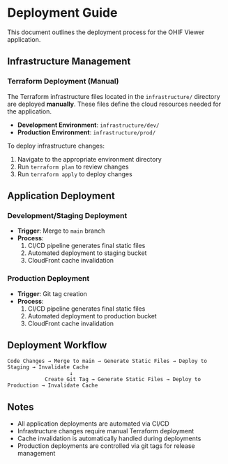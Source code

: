 # Deployment Guide

This document outlines the deployment process for the OHIF Viewer application.

## Infrastructure Management

### Terraform Deployment (Manual)
The Terraform infrastructure files located in the `infrastructure/` directory are deployed **manually**. These files define the cloud resources needed for the application.

- **Development Environment**: `infrastructure/dev/`
- **Production Environment**: `infrastructure/prod/`

To deploy infrastructure changes:
1. Navigate to the appropriate environment directory
2. Run `terraform plan` to review changes
3. Run `terraform apply` to deploy changes

## Application Deployment

### Development/Staging Deployment
- **Trigger**: Merge to `main` branch
- **Process**: 
  1. CI/CD pipeline generates final static files
  2. Automated deployment to staging bucket
  3. CloudFront cache invalidation

### Production Deployment
- **Trigger**: Git tag creation
- **Process**:
  1. CI/CD pipeline generates final static files
  2. Automated deployment to production bucket  
  3. CloudFront cache invalidation

## Deployment Workflow

```
Code Changes → Merge to main → Generate Static Files → Deploy to Staging → Invalidate Cache
                    ↓
            Create Git Tag → Generate Static Files → Deploy to Production → Invalidate Cache
```

## Notes

- All application deployments are automated via CI/CD
- Infrastructure changes require manual Terraform deployment
- Cache invalidation is automatically handled during deployments
- Production deployments are controlled via git tags for release management